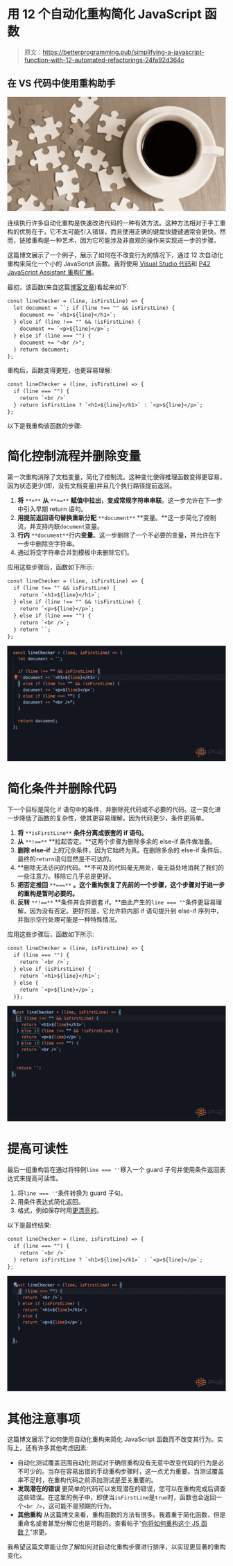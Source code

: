# 用 12 个自动化重构简化 JavaScript 函数

> 原文：<https://betterprogramming.pub/simplifying-a-javascript-function-with-12-automated-refactorings-24fa92d364c>

## 在 VS 代码中使用重构助手

![](img/ab4f48428718d6570bf45d9899f13079.png)

连续执行许多自动化重构是快速改进代码的一种有效方法。这种方法相对于手工重构的优势在于，它不太可能引入错误，而且使用正确的键盘快捷键通常会更快。然而，链接重构是一种艺术，因为它可能涉及非直观的操作来实现进一步的步骤。

这篇博文展示了一个例子，展示了如何在不改变行为的情况下，通过 12 次自动化重构来简化一个小的 JavaScript 函数。我将使用 [Visual Studio 代码](https://code.visualstudio.com/)和 [P42 JavaScript Assistant 重构扩展](https://marketplace.visualstudio.com/items?itemName=p42ai.refactor)。

最初，该函数(来自这篇[博客文章](https://dev.to/luigizaccagnini/refactoring-code-in-octo-3397))看起来如下:

```
const lineChecker = (line, isFirstLine) => {
  let document = ``; if (line !== "" && isFirstLine) {
    document += `<h1>${line}</h1>`;
  } else if (line !== "" && !isFirstLine) {
    document += `<p>${line}</p>`;
  } else if (line === "") {
    document += "<br />";
  } return document;
};
```

重构后，函数变得更短，也更容易理解:

```
const lineChecker = (line, isFirstLine) => {
  if (line === "") {
    return `<br />`
  } return isFirstLine ? `<h1>${line}</h1>` : `<p>${line}</p>`;
};
```

以下是我重构该函数的步骤:

# 简化控制流程并删除变量

第一次重构消除了文档变量，简化了控制流。这种变化使得推理函数变得更容易，因为状态更少(即，没有文档变量)并且几个执行路径提前返回。

1.  **将** `**+**` **从** `**+=**` **赋值中拉出，变成常规字符串串联**。这一步允许在下一步中引入早期 return 语句。
2.  **用提前返回语句替换重新分配** `**document**` **变量。**这一步简化了控制流，并支持内联`document`变量。
3.  **行内** `**document**`行内**变量**。这一步删除了一个不必要的变量，并允许在下一步中删除空字符串。
4.  通过将空字符串合并到模板中来删除它们。

应用这些步骤后，函数如下所示:

```
const lineChecker = (line, isFirstLine) => {
  if (line !== "" && isFirstLine) {
    return `<h1>${line}</h1>`;
  } else if (line !== "" && !isFirstLine) {
    return `<p>${line}</p>`;
  } else if (line === "") {
    return `<br />`;
  } return ``;
};
```

![](img/25d8f0aece2b06e3699c1bee2ed9c38d.png)

# 简化条件并删除代码

下一个目标是简化 if 语句中的条件，并删除死代码或不必要的代码。这一变化进一步降低了函数的复杂性，使其更容易理解，因为代码更少，条件更简单。

1.  **将** `**isFirstLine**` **条件分离成嵌套的 if 语句。**
2.  **从** `**!==**` **拉起否定。**这两个步骤为删除多余的 else-if 条件做准备。
3.  **删除 else-if** 上的冗余条件，因为它始终为真。在删除多余的 else-if 条件后，最终的`return`语句显然是不可达的。
4.  **删除无法访问的代码。**不可及的代码毫无用处，毫无益处地消耗了我们的一些注意力。移除它几乎总是更好。
5.  **把否定推回** `**===**` **。这个重构恢复了先前的一个步骤，这个步骤对于进一步的重构是暂时必要的。**
6.  **反转** `**!==**` **条件并合并嵌套 if。**由此产生的`line === ""`条件更容易理解，因为没有否定。更好的是，它允许将内部 if 语句提升到 else-if 序列中，并指示空行处理可能是一种特殊情况。

应用这些步骤后，函数如下所示:

```
const lineChecker = (line, isFirstLine) => {
  if (line === "") {
    return `<br />`;
  } else if (isFirstLine) {
    return `<h1>${line}</h1>`;
  } else {
    return `<p>${line}</p>`;
  }};
```

![](img/6ccea4ea8a6bd8988ac690c45f105f98.png)

# 提高可读性

最后一组重构旨在通过将特例`line === ''`移入一个 guard 子句并使用条件返回表达式来提高可读性。

1.  将`line === ''`条件转换为 guard 子句。
2.  用条件表达式简化返回。
3.  格式，例如保存时用[更漂亮的](https://prettier.io/)。

以下是最终结果:

```
const lineChecker = (line, isFirstLine) => {
  if (line === "") {
    return `<br />`
  } return isFirstLine ? `<h1>${line}</h1>` : `<p>${line}</p>`;
};
```

![](img/9e3e7364cec211c72c10a8f759fc85b3.png)

# 其他注意事项

这篇博文展示了如何使用自动化重构来简化 JavaScript 函数而不改变其行为。实际上，还有许多其他考虑因素:

*   自动化测试覆盖范围自动化测试对于确信重构没有无意中改变代码的行为是必不可少的。当存在容易出错的手动重构步骤时，这一点尤为重要。当测试覆盖率不足时，在重构代码之前添加测试是至关重要的。
*   **发现潜在的错误**
    更简单的代码可以发现潜在的错误，您可以在重构完成后调查这些错误。在这里的例子中，即使当`isFirstLine`是`true`时，函数也会返回一个`<br />`，这可能不是预期的行为。
*   **其他重构**
    从这篇博文来看，重构函数的方法有很多。我着重于简化函数，但是重命名或者甚至分解它也是可能的。查看帖子"[你将如何重构这个 JS 函数？](https://dev.to/p42/how-would-you-refactor-this-js-function-4n71)“求更。

我希望这篇文章能让你了解如何对自动化重构步骤进行排序，以实现更显著的重构变化。
